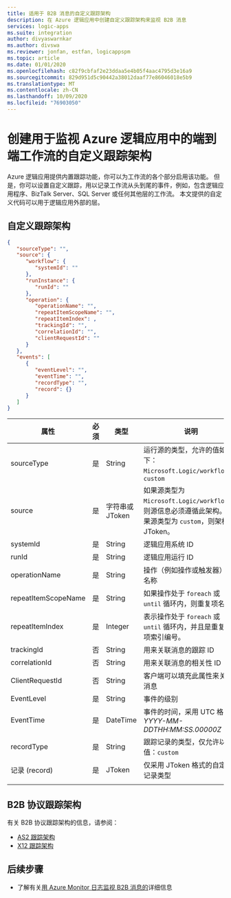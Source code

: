 ```yaml
---
title: 适用于 B2B 消息的自定义跟踪架构
description: 在 Azure 逻辑应用中创建自定义跟踪架构来监视 B2B 消息
services: logic-apps
ms.suite: integration
author: divyaswarnkar
ms.author: divswa
ms.reviewer: jonfan, estfan, logicappspm
ms.topic: article
ms.date: 01/01/2020
ms.openlocfilehash: c82f9cbfaf2e23ddaa5e4b05f4aac4795d3e16a9
ms.sourcegitcommit: 829d951d5c90442a38012daaf77e86046018e5b9
ms.translationtype: MT
ms.contentlocale: zh-CN
ms.lasthandoff: 10/09/2020
ms.locfileid: "76903050"
---
```

# <a name="create-custom-tracking-schemas-that-monitor-end-to-end-workflows-in-azure-logic-a"></a>创建用于监视 Azure 逻辑应用中的端到端工作流的自定义跟踪架构

Azure 逻辑应用提供内置跟踪功能，你可以为工作流的各个部分启用该功能。 但是，你可以设置自定义跟踪，用以记录工作流从头到尾的事件，例如，包含逻辑应用程序、BizTalk Server、SQL Server 或任何其他层的工作流。 本文提供的自定义代码可以用于逻辑应用外部的层。

## <a name="custom-tracking-schema"></a>自定义跟踪架构

```json
{
   "sourceType": "",
   "source": {
      "workflow": {
         "systemId": ""
      },
      "runInstance": {
         "runId": ""
      },
      "operation": {
         "operationName": "",
         "repeatItemScopeName": "",
         "repeatItemIndex": ,
         "trackingId": "",
         "correlationId": "",
         "clientRequestId": ""
      }
   },
   "events": [
      {
         "eventLevel": "",
         "eventTime": "",
         "recordType": "",
         "record": {}
      }
   ]
}
```

| 属性 | 必须 | 类型 | 说明 |
|----------|----------|------|-------------|
| sourceType | 是 | String | 运行源的类型，允许的值如下：`Microsoft.Logic/workflows`、`custom` |
| source | 是 | 字符串或 JToken | 如果源类型为 `Microsoft.Logic/workflows`，则源信息必须遵循此架构。 如果源类型为 `custom`，则架构为 JToken。 |
| systemId | 是 | String | 逻辑应用系统 ID |
| runId | 是 | String | 逻辑应用运行 ID |
| operationName | 是 | String | 操作（例如操作或触发器）的名称 |
| repeatItemScopeName | 是 | String | 如果操作处于 `foreach` 或 `until` 循环内，则重复项名称 |
| repeatItemIndex | 是 | Integer | 表示操作处于 `foreach` 或 `until` 循环内，并且是重复的项索引编号。 |
| trackingId | 否 | String | 用来关联消息的跟踪 ID |
| correlationId | 否 | String | 用来关联消息的相关性 ID |
| ClientRequestId | 否 | String | 客户端可以填充此属性来关联消息 |
| EventLevel | 是 | String | 事件的级别 |
| EventTime | 是 | DateTime | 事件的时间，采用 UTC 格式：*YYYY-MM-DDTHH:MM:SS.00000Z* |
| recordType | 是 | String | 跟踪记录的类型，仅允许以下值：`custom` |
| 记录 (record) | 是 | JToken | 仅采用 JToken 格式的自定义记录类型 |
|||||

## <a name="b2b-protocol-tracking-schemas"></a>B2B 协议跟踪架构

有关 B2B 协议跟踪架构的信息，请参阅：

* [AS2 跟踪架构](../logic-apps/logic-apps-track-integration-account-as2-tracking-schemas.md)
* [X12 跟踪架构](logic-apps-track-integration-account-x12-tracking-schema.md)

## <a name="next-steps"></a>后续步骤

* 了解有关[用 Azure Monitor 日志监视 B2B 消息的](../logic-apps/monitor-b2b-messages-log-analytics.md)详细信息